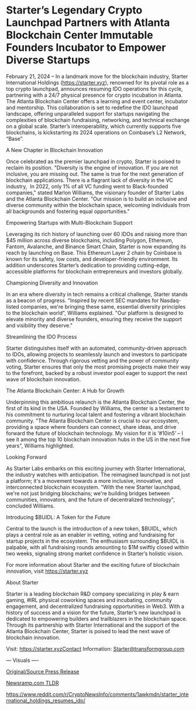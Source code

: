# Starter’s Legendary Crypto Launchpad Partners with Atlanta Blockchain Center Immutable Founders Incubator to Empower Diverse Startups

February 21, 2024 – In a landmark move for the blockchain industry, Starter International Holdings (https://starter.xyz), renowned for its pivotal role as a top crypto launchpad, announces resuming IDO operations for this cycle, partnering with a 24/7 physical presence for crypto incubation in Atlanta. The Atlanta Blockchain Center offers a learning and event center, incubator and mentorship. This collaboration is set to redefine the IDO launchpad landscape, offering unparalleled support for startups navigating the complexities of blockchain fundraising, networking, and technical exchange on a global scale. Starter’s interoperability, which currently supports five blockchains, is kickstarting its 2024 operations on Coinbase’s L2 Network, “Base”.

A New Chapter in Blockchain Innovation

Once celebrated as the premier launchpad in crypto, Starter is poised to reclaim its position. "Diversity is the engine of innovation. If you are not inclusive, you are missing out. The same is true for the next generation of blockchain applications. There is a flagrant lack of diversity in the VC industry,  In 2022, only 1% of all VC funding went to Black-founded companies," stated Marlon Williams, the visionary founder of Starter Labs and the Atlanta Blockchain Center. "Our mission is to build an inclusive and diverse community within the blockchain space, welcoming individuals from all backgrounds and fostering equal opportunities."

Empowering Startups with Multi-Blockchain Support

Leveraging its rich history of launching over 60 IDOs and raising more than $45 million across diverse blockchains, including Polygon, Ethereum, Fantom, Avalanche, and Binance Smart Chain, Starter is now expanding its reach by launching on Base. This Ethereum Layer 2 chain by Coinbase is known for its safety, low costs, and developer-friendly environment. Its addition underscores Starter’s dedication to providing cutting-edge, accessible platforms for blockchain entrepreneurs and investors globally.

Championing Diversity and Innovation

In an era where diversity in tech remains a critical challenge, Starter stands as a beacon of progress. "Inspired by recent SEC mandates for Nasdaq-listed companies, we're bringing these same, essential diversity principles to the blockchain world", Williams explained. "Our platform is designed to elevate minority and diverse founders, ensuring they receive the support and visibility they deserve."

Streamlining the IDO Process

Starter distinguishes itself with an automated, community-driven approach to IDOs, allowing projects to seamlessly launch and investors to participate with confidence. Through rigorous vetting and the power of community voting, Starter ensures that only the most promising projects make their way to the forefront, backed by a robust investor pool eager to support the next wave of blockchain innovation.

The Atlanta Blockchain Center: A Hub for Growth

Underpinning this ambitious relaunch is the Atlanta Blockchain Center, the first of its kind in the USA. Founded by Williams, the center is a testament to his commitment to nurturing local talent and fostering a vibrant blockchain community. "The Atlanta Blockchain Center is crucial to our ecosystem, providing a space where founders can connect, share ideas, and drive forward the future of blockchain technology. My vision for it is ‘#10in5’ – I see it among the top 10 blockchain innovation hubs in the US in the next five years", Williams highlighted.

Looking Forward

As Starter Labs embarks on this exciting journey with Starter International, the industry watches with anticipation. The reimagined launchpad is not just a platform; it's a movement towards a more inclusive, innovative, and interconnected blockchain ecosystem. "With the new Starter launchpad, we're not just bridging blockchains; we're building bridges between communities, innovators, and the future of decentralized technology", concluded Williams.

Introducing $BUIDL: A Token for the Future

Central to the launch is the introduction of a new token, $BUIDL, which plays a central role as an enabler in vetting, voting and fundraising for startup projects in the ecosystem. The enthusiasm surrounding $BUIDL is palpable, with all fundraising rounds amounting to $1M swiftly closed within two weeks, signaling strong market confidence in Starter’s holistic vision.

For more information about Starter and the exciting future of blockchain innovation, visit https://starter.xyz

About Starter

Starter is a leading blockchain R&D company specializing in play & earn gaming, #IRL physical coworking spaces and incubating, community engagement, and decentralized fundraising opportunities in Web3. With a history of success and a vision for the future, Starter’s new launchpad is dedicated to empowering builders and trailblazers in the blockchain space. Through its partnership with Starter International and the support of the Atlanta Blockchain Center, Starter is poised to lead the next wave of blockchain innovation.

Visit: https://starter.xyzContact Information: Starter@transformgroup.com

— Visuals —- 

[Original/Source Press Release](https://blockchainwire.io/press-release/starters-legendary-crypto-launchpad-partners-with-atlanta-blockchain-center-immutable-founders-incubator-to-empower-diverse-startups)
                    

[Newsramp.com TLDR](None) 

https://www.reddit.com/r/CryptoNewsInfo/comments/1awkmdn/starter_international_holdings_resumes_ido/